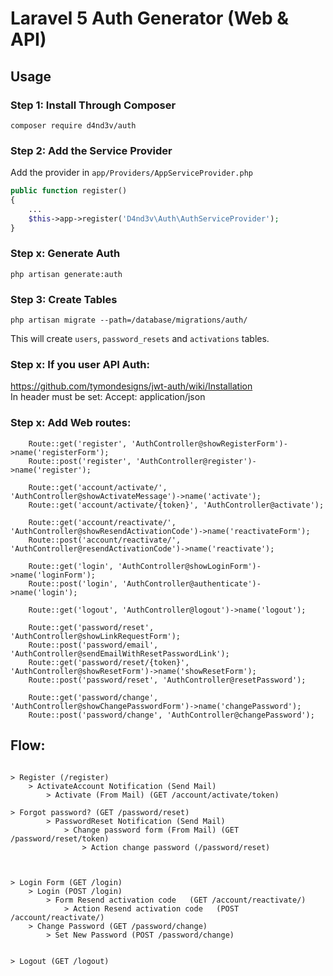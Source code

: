 # Laravel 5 Auth Generator (Web & API)

## Usage

### Step 1: Install Through Composer

```
composer require d4nd3v/auth
```

### Step 2: Add the Service Provider

Add the provider in `app/Providers/AppServiceProvider.php`

```php
public function register()
{
    ...
    $this->app->register('D4nd3v\Auth\AuthServiceProvider');
}
```



### Step x: Generate Auth

```php artisan generate:auth```





### Step 3: Create Tables

```
php artisan migrate --path=/database/migrations/auth/
```
This will create ```users```, ```password_resets``` and ```activations``` tables.





### Step x: If you user API Auth:
https://github.com/tymondesigns/jwt-auth/wiki/Installation  
In header must be set: Accept: application/json  






### Step x: Add Web routes:

```
    Route::get('register', 'AuthController@showRegisterForm')->name('registerForm');
    Route::post('register', 'AuthController@register')->name('register');

    Route::get('account/activate/', 'AuthController@showActivateMessage')->name('activate');
    Route::get('account/activate/{token}', 'AuthController@activate');

    Route::get('account/reactivate/', 'AuthController@showResendActivationCode')->name('reactivateForm');
    Route::post('account/reactivate/', 'AuthController@resendActivationCode')->name('reactivate');

    Route::get('login', 'AuthController@showLoginForm')->name('loginForm');
    Route::post('login', 'AuthController@authenticate')->name('login');

    Route::get('logout', 'AuthController@logout')->name('logout');

    Route::get('password/reset', 'AuthController@showLinkRequestForm');
    Route::post('password/email', 'AuthController@sendEmailWithResetPasswordLink');
    Route::get('password/reset/{token}', 'AuthController@showResetForm')->name('showResetForm');
    Route::post('password/reset', 'AuthController@resetPassword');

    Route::get('password/change', 'AuthController@showChangePasswordForm')->name('changePassword');
    Route::post('password/change', 'AuthController@changePassword');
```








## Flow:  
```  
  
> Register (/register)  
    > ActivateAccount Notification (Send Mail)  
        > Activate (From Mail) (GET /account/activate/token)   

> Forgot password? (GET /password/reset)
        > PasswordReset Notification (Send Mail)     
            > Change password form (From Mail) (GET /password/reset/token)
                > Action change password (/password/reset)



> Login Form (GET /login)
    > Login (POST /login)
        > Form Resend activation code   (GET /account/reactivate/)
            > Action Resend activation code   (POST /account/reactivate/)
    > Change Password (GET /password/change)
        > Set New Password (POST /password/change)
         
 
> Logout (GET /logout)

            
```









